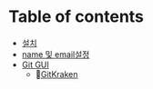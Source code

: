 # Table of contents

* [설치](README.md)
* [name 및 email설정](name-email.md)
* [Git GUI](git-gui/README.md)
  * [GitKraken](git-gui/gitkraken.md)
